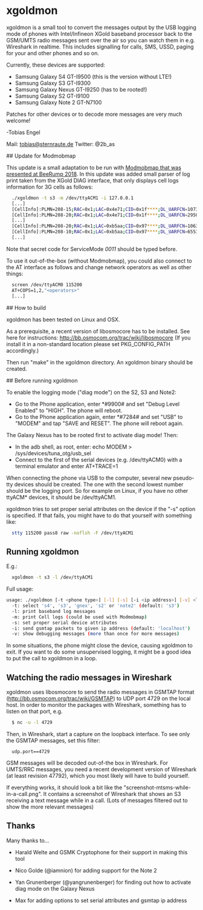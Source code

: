 xgoldmon
========

xgoldmon is a small tool to convert the messages output by the USB
logging mode of phones with Intel/Infineon XGold baseband processor
back to the GSM/UMTS radio messages sent over the air so you can watch
them in e.g. Wireshark in realtime.
This includes signalling for calls, SMS, USSD, paging for your and
other phones and so on.

Currently, these devices are supported:
- Samsung Galaxy S4     GT-I9500 (this is the version without LTE!)
- Samsung Galaxy S3     GT-I9300
- Samsung Galaxy Nexus  GT-I9250 (has to be rooted!)
- Samsung Galaxy S2     GT-I9100
- Samsung Galaxy Note 2 GT-N7100

Patches for other devices or to decode more messages are very much
welcome!

-Tobias Engel

Mail: tobias@sternraute.de
Twitter: @2b_as

## Update for Modmobmap

This update is a small adaptation to be run with [Modmobmap that was presented at BeeRump 2018](https://www.rump.beer/2018/slides/modmobmap.pdf). In this update was added small parser of log print taken from the XGold DIAG interface, that only displays cell logs information for 3G cells as follows: 

```bash
  ./xgoldmon -t s3 -m /dev/ttyACM1 -i 127.0.0.1 
  [...]
  [CellInfo]:PLMN=208-15;RAC=0x1;LAC=0x4e71;CID=0x1f****;DL_UARFCN=10737;UL_ARFCN=9787
  [CellInfo]:PLMN=208-20;RAC=0x1;LAC=0x4e71;CID=0x1f****;DL_UARFCN=2950;UL_ARFCN=2725
  [...]
  [CellInfo]:PLMN=208-20;RAC=0x1;LAC=0xb5aa;CID=0x97****;DL_UARFCN=10639;UL_ARFCN=9689
  [CellInfo]:PLMN=208-10;RAC=0x1;LAC=0xb5aa;CID=0x97****;DL_UARFCN=65535;UL_ARFCN=2850
  [...]
```
Note that secret code for ServiceMode *0011* should be typed before. 

To use it out-of-the-box (without Modmobmap), you could also connect to the AT interface as follows and change network operators as well as other things:

```bash
  screen /dev/ttyACM0 115200
  AT+COPS=1,2,"<operators>"
  [...]
```

## How to build

xgoldmon has been tested on Linux and OSX.

As a prerequisite, a recent version of libosmocore has to be
installed. See here for instructions:
http://bb.osmocom.org/trac/wiki/libosmocore (If you install it in a
non-standard location please set PKG_CONFIG_PATH accordingly.)

Then run "make" in the xgoldmon directory. An xgoldmon binary should
be created.

## Before running xgoldmon


To enable the logging mode ("diag mode") on the S2, S3 and Note2:
- Go to the Phone application, enter *#9900# and set "Debug Level
  Enabled" to "HIGH". The phone will reboot.
- Go to the Phone application again, enter *#7284# and set "USB" to
  "MODEM" and tap "SAVE and RESET". The phone will reboot again.

The Galaxy Nexus has to be rooted first to activate diag mode! Then:
- In the adb shell, as root, enter:
  echo MODEM > /sys/devices/tuna_otg/usb_sel
- Connect to the first of the serial devices (e.g. /dev/ttyACM0) with
  a terminal emulator and enter
  AT+TRACE=1

When connecting the phone via USB to the computer, several new
pseudo-tty devices should be created. The one with the second lowest
number should be the logging port. So for example on Linux, if you
have no other ttyACM* devices, it should be /dev/ttyACM1.

xgoldmon tries to set proper serial attributes on the device if the
"-s" option is specified. If that fails, you might have to do that
yourself with something like:


```bash
  stty 115200 pass8 raw -noflsh -F /dev/ttyACM1
```

## Running xgoldmon

E.g.:

```bash
  xgoldmon -t s3 -l /dev/ttyACM1
```

Full usage:
```bash
usage: ./xgoldmon [-t <phone type>] [-l] [-s] [-i <ip address>] [-v] <logfile or device>
  -t: select 's4', 's3', 'gnex', 's2' or 'note2' (default: 's3')
  -l: print baseband log messages
  -m: print Cell logs (could be used with Modmobmap)
  -s: set proper serial device attributes
  -i: send gsmtap packets to given ip address (default: 'localhost')
  -v: show debugging messages (more than once for more messages)
```

In some situations, the phone might close the device, causing xgoldmon
to exit. If you want to do some unsupervised logging, it might be a
good idea to put the call to xgoldmon in a loop.


## Watching the radio messages in Wireshark

xgoldmon uses libosmocore to send the radio messages in GSMTAP format
(http://bb.osmocom.org/trac/wiki/GSMTAP) to UDP port 4729 on the local
host. In order to monitor the packages with Wireshark, something has
to listen on that port, e.g.

```bash
  $ nc -u -l 4729
```

Then, in Wireshark, start a capture on the loopback interface. To see
only the GSMTAP messages, set this filter:

```
  udp.port==4729
```

GSM messages will be decoded out-of-the box in Wireshark. For UMTS/RRC
messages, you need a recent development version of Wireshark (at least
revision 47792), which you most likely will have to build yourself.

If everything works, it should look a bit like the
"screenshot-mtsms-while-in-a-call.png".
It contains a screenshot of Wireshark that shows an S3 receiving a
text message while in a call. (Lots of messages filtered out to show
the more relevant messages)


## Thanks

Many thanks to...

* Harald Welte and GSMK Cryptophone for their support in making this
  tool

* Nico Golde (@iamnion) for adding support for the Note 2

* Yan Grunenberger (@yangrunenberger) for finding out how to activate
  diag mode on the Galaxy Nexus

* Max for adding options to set serial attributes and gsmtap ip address

